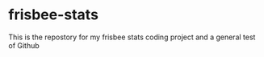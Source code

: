 # frisbee-stats
This is the repostory for my frisbee stats coding project and a general test of Github
